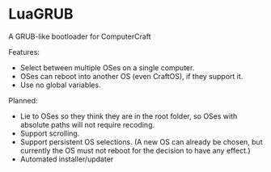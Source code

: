LuaGRUB
=======
A GRUB-like bootloader for ComputerCraft

Features:
- Select between multiple OSes on a single computer.
- OSes can reboot into another OS (even CraftOS), if they support it.
- Use no global variables.

Planned:
- Lie to OSes so they think they are in the root folder, so OSes with absolute paths will not require recoding.
- Support scrolling.
- Support persistent OS selections. (A new OS can already be chosen, but currently the OS must not reboot for the decision to have any effect.)
- Automated installer/updater
